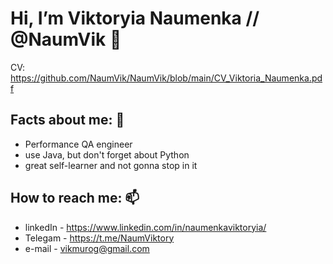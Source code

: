 # Hi, I’m Viktoryia Naumenka // @NaumVik 👋
CV: https://github.com/NaumVik/NaumVik/blob/main/CV_Viktoria_Naumenka.pdf

## Facts about me: 💞️
- Performance QA engineer
- use Java, but don't forget about Python
- great self-learner and not gonna stop in it

## How to reach me: 📫
- linkedIn - https://www.linkedin.com/in/naumenkaviktoryia/ 
- Telegam - https://t.me/NaumViktory 
- e-mail - vikmurog@gmail.com
<!---
NaumVik/NaumVik is a ✨ special ✨ repository because its `README.md` (this file) appears on your GitHub profile.
You can click the Preview link to take a look at your changes.👀🌱
--->
